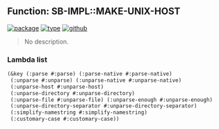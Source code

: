 ## Function: SB-IMPL::MAKE-UNIX-HOST
[![package](https://img.shields.io/badge/Package-SB--IMPL-5f9ea0.svg?style=social&colorA=999999)](../) [![type](https://img.shields.io/badge/Type-Function-5f9ea0.svg?style=social&colorA=999999)](../#function) [![github](https://img.shields.io/badge/GitHub-View_the_source-5f9ea0.svg?style=social&colorA=999999&logo=github)](https://github.com/sbcl/sbcl/blob/master/src/code/unix-pathname.lisp/) 

> No description.

### Lambda list
```cl
(&key (:parse #:parse) (:parse-native #:parse-native)
 (:unparse #:unparse) (:unparse-native #:unparse-native)
 (:unparse-host #:unparse-host)
 (:unparse-directory #:unparse-directory)
 (:unparse-file #:unparse-file) (:unparse-enough #:unparse-enough)
 (:unparse-directory-separator #:unparse-directory-separator)
 (:simplify-namestring #:simplify-namestring)
 (:customary-case #:customary-case))
```
